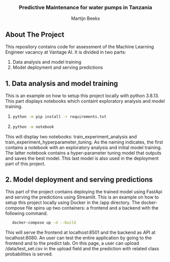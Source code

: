 <div id="top"></div>

<!-- PROJECT LOGO -->
<br />
<div align="center">
  <h3 align="center">Predictive Maintenance for water pumps in Tanzania</h3>

  <p align="center">
    Martijn Beeks
    <br />
  </p>
</div>



<!-- ABOUT THE PROJECT -->
## About The Project

This repository contains code for assessment of the Machine Learning Engineer vacancy at Vantage AI.
It is divided in two parts:
1. Data analysis and model training
2. Model deployment and serving predictions

<!-- GETTING STARTED -->
## 1. Data analysis and model training

This is an example on how to setup this project locally with python 3.8.13. This part displays notebooks
which containt exploratory analysis and model training.

1. ```sh
   python -m pip install -r requirements.txt
   ```
2. ```sh
   python -m notebook
   ```

This will display two notebooks: train_experiment_analysis and train_experiment_hyperparameter_tuning.
As the naming indicates, the first contains a notebook with an exploratory analysis and initial model training.
The latter notebook contains a hyper-parameter tuning model that outputs and saves the best model. 
This last model is also used in the deployment part of this project.


## 2. Model deployment and serving predictions
This part of the project contains deploying the trained model using FastApi and serving the predictions
using Streamlit. This is an example on how to setup this project locally using Docker in the /app directory. The docker-compose 
file spins up two containers: a frontend and a backend with the following command.
```sh
   docker-compose up -d --build
```
This will serve the frontend at localhost:8501 and the backend as API at localhost:8080. 
An user can test the entire application by going to the frontend and to the predict tab.
On this page, a user can upload /data/test_set.csv in the upload field and the prediction 
with related class probabilities is served. 